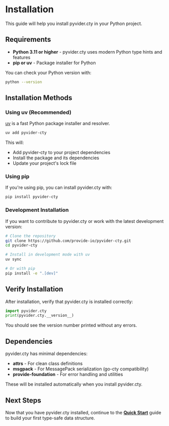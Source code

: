 # Installation

This guide will help you install pyvider.cty in your Python project.

## Requirements

- **Python 3.11 or higher** - pyvider.cty uses modern Python type hints and features
- **pip or uv** - Package installer for Python

You can check your Python version with:

```bash
python --version
```

## Installation Methods

### Using uv (Recommended)

[uv](https://github.com/astral-sh/uv) is a fast Python package installer and resolver.

```bash
uv add pyvider-cty
```

This will:
- Add pyvider-cty to your project dependencies
- Install the package and its dependencies
- Update your project's lock file

### Using pip

If you're using pip, you can install pyvider.cty with:

```bash
pip install pyvider-cty
```

### Development Installation

If you want to contribute to pyvider.cty or work with the latest development version:

```bash
# Clone the repository
git clone https://github.com/provide-io/pyvider-cty.git
cd pyvider-cty

# Install in development mode with uv
uv sync

# Or with pip
pip install -e ".[dev]"
```

## Verify Installation

After installation, verify that pyvider.cty is installed correctly:

```python
import pyvider.cty
print(pyvider.cty.__version__)
```

You should see the version number printed without any errors.

## Dependencies

pyvider.cty has minimal dependencies:

- **attrs** - For clean class definitions
- **msgpack** - For MessagePack serialization (go-cty compatibility)
- **provide-foundation** - For error handling and utilities

These will be installed automatically when you install pyvider.cty.

## Next Steps

Now that you have pyvider.cty installed, continue to the **[Quick Start](quick-start.md)** guide to build your first type-safe data structure.
